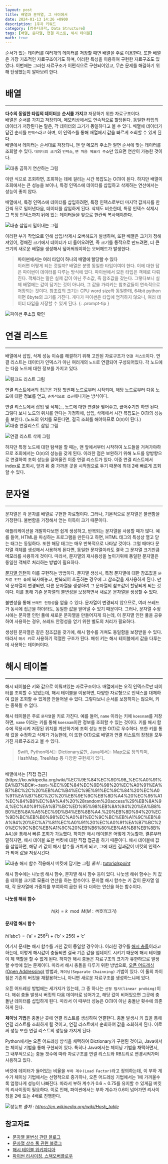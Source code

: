 ```yaml
---
layout: post
title: 배열과 문자열, 그 사이에서
date: 2024-01-13 14:26 +0900
description: 1주차 키워드
category: [컴퓨터과학, Data Structure]
tags: [배열, 문자열, 연결 리스트, 해시 테이블]
math: true
---
```


순서가 있는 데이터를 여러개의 데이터를 저장할 때면 배열을 주로 이용한다. 
또한 배열은 가장 기초적인 자료구조이기도 하며,
이러한 특성을 이용하여 구현한 자료구조도 있었다.
이번에는 그러한 자료구조가 어떤식으로 구현되어있고, 무슨 문제를 해결하기 위해 탄생했는지 알아보려 한다.

# 배열
---

**다수의 동일한 타입의 데이터**를 **순서를 가지고** 저장하기 위한 자료구조이다.  
배열은 순서를 가지고 저장되며, 메모리상에서도 연속적으로 할당된다.
동일한 타입의 데이터가 저장된다는 말은, 각 데이터의 크기가 동일하다고 볼 수 있다.
배열에 데이터가 담긴 순서를 `인덱스`라고 하며, 이 인덱스를 통해 배열에서 값을 빠르게 조회할 수 있게 된다.  
배열에서 데이터는 순서대로 저장되니, 맨 앞 메모리 주소만 알면 순서에 맞는 데이터를 조회할 수 있다. `데이터의 크기`와 `인덱스`, `맨 처음 메모리 주소`만 있으면 연산이 가능한 것이다.

![대충 곱하기 연산하는 그림](https://koesnam.notion.site/image/https%3A%2F%2Fprod-files-secure.s3.us-west-2.amazonaws.com%2F6e29bccb-b5af-45f7-9726-6b92c3af467e%2F1f802d70-b1a2-4b11-9ec9-a3cdcf3e2ccc%2FUntitled.png?table=block&id=835ead71-7d5b-4f37-a848-ea590c893be2&spaceId=6e29bccb-b5af-45f7-9726-6b92c3af467e&width=2000&userId=&cache=v2)

이런 식으로 조회하면, 조회하는 데에 걸리는 시간 복잡도는 O(1)이 된다.
하지만 배열이 조회에서는 큰 성능을 보이나, 특정 인덱스에 데이터를 삽입하고 삭제하는 연산에서는 성능이 좋지 않다.

배열에서, 특정 인덱스에 데이터를 삽입하려면, 특정 인덱스로부터 마지막 값까지를 한칸씩 뒤로 밀어낸다음, 데이터를 삽입하게 된다.
삭제도 비슷한데, 특정 인덱스 삭제시 그 특정 인덱스까지 뒤에 있는 데이터들을 앞으로 한칸씩 복사해야한다.

![대충 삽입시 밀어내는 그림](https://koesnam.notion.site/image/https%3A%2F%2Fprod-files-secure.s3.us-west-2.amazonaws.com%2F6e29bccb-b5af-45f7-9726-6b92c3af467e%2F086d4774-81c3-4ab2-8fe6-9dc053796e80%2FUntitled.png?table=block&id=d0b4a971-5a70-4402-97d4-f60843236c0f&spaceId=6e29bccb-b5af-45f7-9726-6b92c3af467e&width=2000&userId=&cache=v2)

이러한 부가 작업으로 인해 삽입/삭제시 오버헤드가 발생하며, 또한 배열은 크기가 정해져있어, 정해진 크기에서 데이터가 더 들어오려면,
즉 크기를 동적으로 만드려면, 더 큰 크기의 새로운 배열을 생성해서 덮어씌워야하는 오버헤드가 발생한다.

>**파이썬에서는 여러 타입이 하나의 배열에 할당할 수 있다**  
이러면 어떻게 되는 것일까? 배열은 분명 동일한 타입이여야 한다.
이에 대한 답은 파이썬이 데이터를 다루는 방식에 있다. 파이썬에서 모든 타입은 객체로 다뤄진다. 객체라는 말은 실제 값이 아닌 주소값, 즉 참조값을 갖는다. 그렇다보니 실제 배열에는 값이 담기는 것이 아니라, 그 값을 가리키는 참조값들이 연속적으로 저장되는 것이다. 참조값의 크기는 CPU word size와 동일한데, 64bit python이면 8byte의 크기를 가진다. 게다가 파이썬은 타입에 엄격하지 않으니, 여러 데이터 타입을 저장할 수 있게 된다.
{: .prompt-tip }

![파이썬 주소값 확인](https://koesnam.notion.site/image/https%3A%2F%2Fprod-files-secure.s3.us-west-2.amazonaws.com%2F6e29bccb-b5af-45f7-9726-6b92c3af467e%2Fececa65c-30c9-4c52-a1d2-fc89e9845e6e%2FUntitled.png?table=block&id=07a3cb08-8a0b-46fe-8ebb-2079767ccaef&spaceId=6e29bccb-b5af-45f7-9726-6b92c3af467e&width=2000&userId=&cache=v2)

# 연결 리스트
---
배열에서 삽입, 삭제 성능 이슈를 해결하기 위해 고안된 자료구조가 `연결 리스트`이다.
연결 리스트는 데이터가 인덱스가 아닌 여러개의 `노드`로 연결되어 구성되어있다.
각 노드에는 다음 노드에 대한 정보를 가지고 있다.

![링크드 리스트 그림](https://koesnam.notion.site/image/https%3A%2F%2Fprod-files-secure.s3.us-west-2.amazonaws.com%2F6e29bccb-b5af-45f7-9726-6b92c3af467e%2F69094d8f-6ee6-48b6-a668-ca6291a4879c%2FUntitled.png?table=block&id=441053b9-7ee3-4e5a-944a-2bdd1794c9e3&spaceId=6e29bccb-b5af-45f7-9726-6b92c3af467e&width=2000&userId=&cache=v2)

연결 리스트에서의 접근은 가장 첫번째 노드로부터 시작되며,
해당 노드로부터 다음 노드에 대한 정보를 얻고, `순차적으로 접근`해나가는 방식이다.

연결 리스트에서 삽입 및 삭제는, 노드에 대한 연결을 맺어주고, 끊어주기만 하면 된다.
그렇다 보니 노드의 위치를 안다는 가정하에, 삽입, 삭제에서 시간 복잡도는 O(1)의 성능을 보인다.
(노드의 위치를 모른다면, 결국 조회를 해야하므로 O(n)이 된다.)
![대충 연결리스트 삽입 그림](https://koesnam.notion.site/image/https%3A%2F%2Fprod-files-secure.s3.us-west-2.amazonaws.com%2F6e29bccb-b5af-45f7-9726-6b92c3af467e%2F6b5cc3fe-4d38-4a10-9e39-5cbed56be37f%2FUntitled.png?table=block&id=6841c285-00be-4a63-9789-49fb0e673717&spaceId=6e29bccb-b5af-45f7-9726-6b92c3af467e&width=2000&userId=&cache=v2)

![연결 리스트 삭제 그림](https://koesnam.notion.site/image/https%3A%2F%2Fprod-files-secure.s3.us-west-2.amazonaws.com%2F6e29bccb-b5af-45f7-9726-6b92c3af467e%2Fefc297dc-828a-4aa7-bbbb-3caa1434b88d%2FUntitled.png?table=block&id=0debed95-6860-4277-9b1b-405cb12bdbd1&spaceId=6e29bccb-b5af-45f7-9726-6b92c3af467e&width=2000&userId=&cache=v2)

하지만 특정 노드에 대한 탐색을 할 때는, 맨 앞에서부터 시작하여 노드들을 거쳐가야하므로 조회에서는 O(n)의 성능을 갖게 된다. 이러한 점은 보완하기 위해 노드를 양방향으로 연결하여 조회 성능을 끌어올린 이중 연결 리스트가 있다. 이중 연결 리스트에서 index로 조회시, 앞과 뒤 중 가까운 곳을 시작점으로 두기 때문에 최대 2배 빠르게 조회할 수 있다.

# 문자열
---
문자열은 각 문자를 배열로 구현한 자료형이다. 
그러나, 기본적으로 문자열은 불변함을 가정한다. 불변함을 가정해서 얻는 이득이 크기 때문이다.

애플리케이션을 개발하다보면 쉽게 생성하고, 반복되는 문자열을 사용할 때가 많다. 예를 들어, HTML을 파싱하는 프로그램을 만든다고 하면, HTML 태그의 특성상 열고 닫는 태그는 동일하다. 또한 해당 태그는 매우 반복적으로 나타날 것이다. 그럴 때마다 문자열 객체를 생성해서 사용하게 된다면, 동일한 문자열이라도 결국 그 문자열 크기만큼 메모리를 사용하게 것이다.
따라서, 문자열의 재사용성을 높이기위해 동일한 문자열은 동일한 객체로 처리하는 방법이 필요하다.

[문자열 인턴](https://en.wikipedia.org/wiki/String_interning)이 이를 구현하는 방법이다. 문자열 생성시, 특정 문자열에 대한 참조값을 `문자열 인턴 풀`에 복사해놓고, 반복되어 호출하는 경우에 그 참조값을 재사용하게 된다. 만약 문자열이 변경되면, 다른 문자열을 생성하여 그 문자열의 참조값이 할당되게 되는 것이다. 이를 통해 기존 문자열의 불변성을 보장하면서 새로운 문자열을 생성할 수 있다.

불변성을 통해 `쓰레드 안정성`을 얻을 수 있다. 문자열이 변경되지 않으므로, 여러 쓰레드가 동시에 접근을 하더라도, 동일한 값을 얻어낼 수 있기 때문이다.
그러나, 문자열 수정시에는 문자열 인턴 풀에 새로운 문자열을 만들어지게 되는데, 이 문자열 인턴 풀을 공유하여 사용하는 경우, 쓰레드 안정성을 얻기 위한 별도의 처리가 필요하다.

생성된 문자열은 같은 참조값을 갖기에, 해시 함수를 거쳐도 동일함을 보장받을 수 있다. 따라서 `해시 키`로 사용하기 적절한 구조가 된다.
해쉬 키는 해시 테이블에서 값을 다루는 데 사용하는 데이터이다.

# 해시 테이블
---

해시 테이블은 키와 값으로 이뤄져있는 자료구조이다. 배열에서는 오직 인덱스로만 데이터를 조회할 수 있었는데,
해시 테이블을 이용하면, 다양한 자료형으로 인덱스를 대체하여 값을 조회할 수 있게끔 만들어낼 수 있다.
그렇다보니 순서를 보장하지는 않으며, 키는 중복될 수 없다.

해시 테이블은 주로 `문자열`을 키로 가진다. 예를 들어, `name` 이라는 키에 `koesnam`를 저장하면,
`name` 이라는 키를 통해 `koesnam`이란 정보를 조회할 수 있는 것이다. 키를 해시 함수에 적용시켜 저장된 위치를 계산하기에 조회 성능 또한 O(1)로 우수하다.
또한 키를 통해 값을 수정하고 삭제가 가능한데, 이 또한 O(1)으로 배열과 연결 리스트의 장점을 모두 가진 자료구조라고 볼 수 있다.
>Swift, Python에서는 Dictionary로만, Java에서는 Map으로 정의되며, HashMap, TreeMap 등 다양한 구현체가 있다.
  
<br>
배열에서는 [직접 접근](https://ko.wikipedia.org/wiki/%EC%9E%84%EC%9D%98_%EC%A0%91%EA%B7%BC#:~:text=%EC%9E%84%EC%9D%98%20%EC%A0%91%EA%B7%BC%2C%20%EB%AC%B4%EC%9E%91%EC%9C%84%20%EC%A0%91%EA%B7%BC%2C%20%EB%9E%9C%EB%8D%A4%20%EC%95%A1%EC%84%B8%EC%8A%A4%20%28random%20access%29%EB%8A%94,%EC%A0%91%EA%B7%BC%ED%95%98%EB%8A%94%20%EA%B8%B0%EB%8A%A5%EC%9D%B4%EB%8B%A4.%20%EB%8D%94%20%EC%9D%BC%EB%B0%98%EC%A0%81%EC%9C%BC%EB%A1%9C%EB%8A%94%20%EC%A7%81%EC%A0%91%20%EC%A0%91%EA%B7%BC%20%EC%9C%BC%EB%A1%9C%20%EB%B6%80%EB%A5%B8%EB%8B%A4.)을 통해서 빠른 조회가 가능했다. 하지만 해시 테이블은 어떻게 가능할까. 
결론부터 말하자면, 해시 테이블 또한 버킷에 대한 직접 접근을 하기 때문이다.
해시 테이블에 값을 삽입하면, 해당 키 값이 해시 함수를 거치게 되고, 그에 대한 결과값이 버킷의 인덱스가 되어 값을 저장시킨다.

![대충 해시 함수 적용해서 버킷에 담기는 그림](https://www.tutorialspoint.com/data_structures_algorithms/images/hash_function.jpg)
_출처 : [tutorialspoint](https://www.tutorialspoint.com/data_structures_algorithms/hash_data_structure.htm)_

해시 함수에는 나눗셈 해시 함수, 문자열 해시 함수 등이 있다. 나눗셈 해쉬 함수는 키 값을 테이블 크기로 모듈러 연산을 하는 함수이다.
문자열 해시 함수는 키 값이 문자열 일 때, 각 문자열에 가중치를 부여하여 곱한 뒤 다 더하는 연산을 하는 함수이다.
#### 나눗셈 해쉬 함수        
$$ h(k) = k \mod M (M : 버킷의 크기) $$
#### 문자열 해시 함수
$h(\text{'abc'}) = (\text{'a'} \times 256^2) + (\text{'b'} \times 256) + \text{'c'}$

여기서 문제는 해시 함수를 거친 값이 동일할 경우이다. 이러한 경우를 [해시 충돌](https://ko.wikipedia.org/wiki/%ED%95%B4%EC%8B%9C_%EC%B6%A9%EB%8F%8C)이라고 하는데, 이렇게 해시값이 충돌되면 결국 기존 값을 업데이트 시키기 때문에
해시 테이블이 제 역할을 할 수 없게 된다. 하지만 해시 충돌은 자료구조의 크기가 유한하므로 발생할 수밖에 없는 문제이다. 따라서 해시 충돌을 다루기 위한 방법으로, [오픈 어드레싱(Open Addressing)](https://en.wikipedia.org/wiki/Open_addressing) 방법과, `체이닝(Separate Chainning)` 기법이 있다. 이 둘의 차이점은 기존의 버킷을 재활용하느냐, 아니면 새로운 자료구조를 생성하느냐에 있다.

오픈 어드레싱 방법에는 세가지가 있는데, 그 중 하나는 `선형 탐사(linear probing)`이다. 해쉬 충돌 발생시 버킷의 다음 데이터로 넘어가고, 해당 값이 비어있으면 그곳에 충돌난 데이터를 삽입하게 된다. 따라서 이 때부터 성능은 O(1)이 아닌 충돌난 횟수에 의존하게 된다.

**체이닝 기법**은 충돌난 곳에 연결 리스트를 생성하여 연결한다. 충돌 발생시 키 값을 통해 연결 리스트를 조회하게 될 것이고, 연결 리스트에서 순회하여 값을 조회하게 된다. 이로써 성능 또한 연결 리스트의 성능을 가지게 된다.

Python에서는 오픈 어드레싱 방식을 채택하여 Dictionary가 구현된 것이고, Java에서는 체이닝 기법을 통해 구현되어 있다.
특히나 Java에서는 체이닝 기법을 채택하면서, 그 내부적으로는 충돌 갯수에 따라 자료구조를 연결 리스트와 RB트리로 변경시켜가며 사용하고 있다.

버킷에 데이터가 들어있는 비율을 `부하 계수(Load Factor)`라고 정의하는데, 이 부하 계수가 체이닝 기법에서는 선형적으로 증가하나, 오픈 어드레싱 기법에서는 1에 가까울수록 엄청나게 성능이 나빠진다.
따라서 부하 계수가 0.6 ~ 0.75를 유지할 수 있게끔 버킷의 리사이징이 필요하다. 이로 인해, 파이썬에서는 부하 계수가 0.6이 넘어가면 리사이징을 2배 또는 4배로 진행한다.

![성능표](https://upload.wikimedia.org/wikipedia/commons/1/1c/Hash_table_average_insertion_time.png)
_출처 : <https://en.wikipedia.org/wiki/Hash_table>_

## 참고자료
- [문자열 불변성 관련 블로그](https://twinstae.github.io/string-immutable/#:~:text=%EB%AC%B8%EC%9E%90%EC%97%B4%EC%9D%80%20%EC%99%9C%20%EB%B6%88%EB%B3%80%EC%9D%B8%EA%B0%80%3F%201%20%EB%AC%B8%EC%9E%90%EC%97%B4%EC%9D%80%20%EB%B3%B4%ED%86%B5%20%EB%B6%88%EB%B3%80%EC%9E%85%EB%8B%88%EB%8B%A4.%20%EB%8C%80%EB%B6%80%EB%B6%84%EC%9D%98,%EB%A7%90%ED%96%88%EB%93%AF%EC%9D%B4%20%ED%95%A8%EC%88%98%ED%98%95%20%ED%94%84%EB%A1%9C%EA%B7%B8%EB%9E%98%EB%B0%8D%EC%97%90%EC%84%9C%EB%8A%94%20%EC%A0%81%EA%B7%B9%EC%A0%81%EC%9C%BC%EB%A1%9C%20%EB%B6%88%EB%B3%80%20%EC%9E%90%EB%A3%8C%EA%B5%AC%EC%A1%B0%EB%A5%BC%20%EC%93%B4%EB%8B%A4.%20)
- [문자열 상수 풀 관련 블로그](https://velog.io/@ur2e/String%EC%9D%80-%EC%99%9C-%EA%B7%B8%EB%A6%AC%EA%B3%A0-%EC%96%B4%EB%96%BB%EA%B2%8C-%EB%B6%88%EB%B3%80-%EA%B0%9D%EC%B2%B4%EC%9D%B8%EA%B0%80%EC%9A%94-String-Constant-Pool)
- [해시 테이블 위키피디아](https://en.wikipedia.org/wiki/Hash_table)
- [파이썬 리사이징, 스택오버플로우](https://stackoverflow.com/questions/3020514/is-it-possible-to-give-a-python-dict-an-initial-capacity-and-is-it-useful)